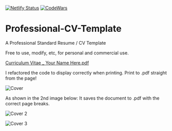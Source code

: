 [![Netlify Status](https://api.netlify.com/api/v1/badges/5f4645a6-6b9e-4ef3-bba8-8057f1a47902/deploy-status)](https://app.netlify.com/sites/procvmaker/deploys)
[![CodeWars](https://www.codewars.com/users/SeanDylan1982/badges/small)](https://www.codewars.com/users/SeanDylan1982/badges/small)

# Professional-CV-Template
A Professional Standard Resume / CV Template

Free to use, modify, etc, for personal and commercial use.

[Curriculum Vitae _ Your Name Here.pdf](https://github.com/SeanDylan1982/Professional-CV-Template/files/9586358/Curriculum.Vitae._.Your.Name.Here.pdf)

I refactored the code to display correctly when printing.
Print to .pdf straight from the page!

![Cover](https://user-images.githubusercontent.com/74496368/190709822-b1097443-d390-44df-b651-fbd065c43864.png)

As shown in the 2nd image below: It saves the document to .pdf with the correct page breaks.

![Cover 2](https://user-images.githubusercontent.com/74496368/190709840-b755ba6a-d7e0-47f8-a7e5-588aa0afb8c9.png)

![Cover 3](https://user-images.githubusercontent.com/74496368/190709846-62227580-1959-4acc-8f27-374073b9c571.png)
